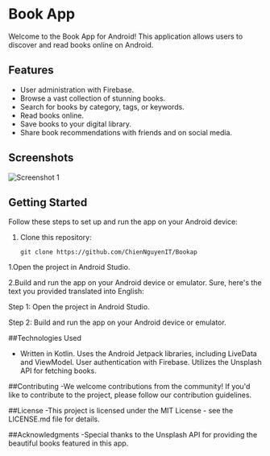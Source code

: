 # Book App

Welcome to the Book App for Android! This application allows users to discover and read books online on Android.

## Features
- User administration with Firebase.
- Browse a vast collection of stunning books.
- Search for books by category, tags, or keywords.
- Read books online.
- Save books to your digital library.
- Share book recommendations with friends and on social media.

## Screenshots
![Screenshot 1](https://github.com/ChienNguyenIT/Bookapp/assets/127098641/cda14490-12b4-483e-a421-5f9b9df071eb)

## Getting Started

Follow these steps to set up and run the app on your Android device:

1. Clone this repository:

   ```shell
   git clone https://github.com/ChienNguyenIT/Bookap

1.Open the project in Android Studio.

2.Build and run the app on your Android device or emulator.
Sure, here's the text you provided translated into English:

Step 1: Open the project in Android Studio.

Step 2: Build and run the app on your Android device or emulator.

##Technologies Used
- Written in Kotlin. Uses the Android Jetpack libraries, including LiveData and ViewModel. User authentication with Firebase. Utilizes the Unsplash API for fetching books.

##Contributing
-We welcome contributions from the community! If you'd like to contribute to the project, please follow our contribution guidelines.

##License
-This project is licensed under the MIT License - see the LICENSE.md file for details.

##Acknowledgments
-Special thanks to the Unsplash API for providing the beautiful books featured in this app.
